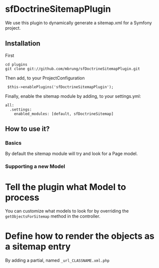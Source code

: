 sfDoctrineSitemapPlugin
=======================

We use this plugin to dynamically generate a sitemap.xml for a Symfony project.

Installation
------------

First

	cd plugins
	git clone git://github.com/mbrung/sfDoctrineSitemapPlugin.git
	
Then add, to your ProjectConfiguration

	 $this->enablePlugins('sfDoctrineSitemapPlugin');
	
Finally, enable the sitemap module by adding, to your settings.yml:

	all:
	  .settings:
	    enabled_modules: [default, sfDoctrineSitemap]
	
How to use it?
--------------

### Basics

By default the sitemap module will try and look for a Page model.

### Supporting a new Model

# Tell the plugin what Model to process
You can customize what models to look for by overriding the `getObjectsForSitemap` method in the controller.

# Define how to render the objects as a sitemap entry
By adding a partial, named `_url_CLASSNAME.xml.php`